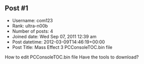 ## Post #1
- Username: com123
- Rank: ultra-n00b
- Number of posts: 4
- Joined date: Wed Sep 07, 2011 12:39 am
- Post datetime: 2012-03-09T14:46:19+00:00
- Post Title: Mass Effect 3 PCConsoleTOC.bin file

How to edit PCConsoleTOC.bin file
Have the tools to download?
